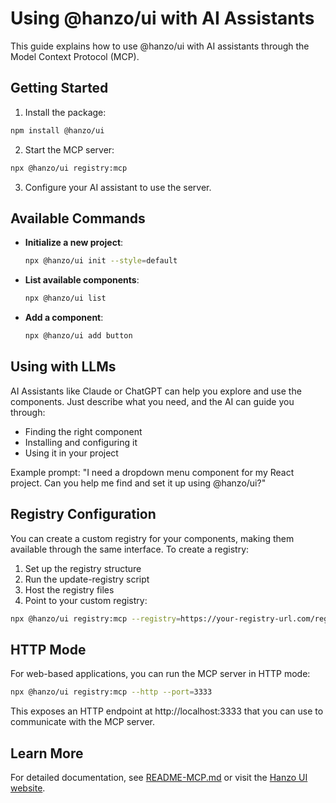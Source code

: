 # Using @hanzo/ui with AI Assistants

This guide explains how to use @hanzo/ui with AI assistants through the Model Context Protocol (MCP).

## Getting Started

1. Install the package:

```bash
npm install @hanzo/ui
```

2. Start the MCP server:

```bash
npx @hanzo/ui registry:mcp
```

3. Configure your AI assistant to use the server.

## Available Commands

- **Initialize a new project**:
  ```bash
  npx @hanzo/ui init --style=default
  ```

- **List available components**:
  ```bash
  npx @hanzo/ui list
  ```

- **Add a component**:
  ```bash
  npx @hanzo/ui add button
  ```

## Using with LLMs

AI Assistants like Claude or ChatGPT can help you explore and use the components. Just describe what you need, and the AI can guide you through:

- Finding the right component
- Installing and configuring it
- Using it in your project

Example prompt: "I need a dropdown menu component for my React project. Can you help me find and set it up using @hanzo/ui?"

## Registry Configuration

You can create a custom registry for your components, making them available through the same interface. To create a registry:

1. Set up the registry structure
2. Run the update-registry script
3. Host the registry files
4. Point to your custom registry:

```bash
npx @hanzo/ui registry:mcp --registry=https://your-registry-url.com/registry.json
```

## HTTP Mode

For web-based applications, you can run the MCP server in HTTP mode:

```bash
npx @hanzo/ui registry:mcp --http --port=3333
```

This exposes an HTTP endpoint at http://localhost:3333 that you can use to communicate with the MCP server.

## Learn More

For detailed documentation, see [README-MCP.md](./README-MCP.md) or visit the [Hanzo UI website](https://ui.hanzo.ai).
